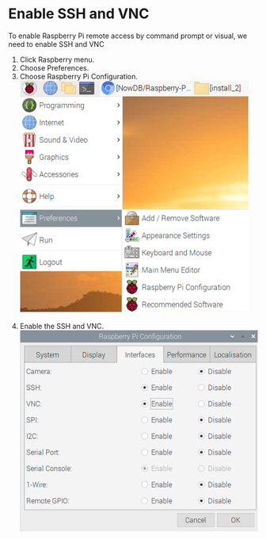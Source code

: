 # Enable SSH and VNC
To enable Raspberry Pi remote access by command prompt or visual, we need to enable SSH and VNC<br/>
1. Click Raspberry menu. <br/>
2. Choose Preferences. <br/>
3. Choose Raspberry Pi Configuration. <br/>
![alt tag](https://github.com/NowDB/Raspberry-Pi-Tutorial/raw/main/ssh_vnc/1.PNG)<br/><br/>
4. Enable the SSH and VNC. <br/>
![alt tag](https://github.com/NowDB/Raspberry-Pi-Tutorial/raw/main/ssh_vnc/2.PNG)<br/><br/>